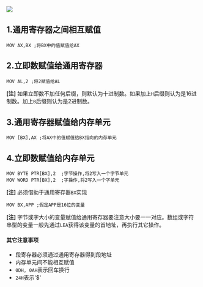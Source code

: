 ![](http://p40kjburh.bkt.clouddn.com/18-5-31/59599445.jpg)

## 1.通用寄存器之间相互赋值
````assembly
MOV AX,BX ;将BX中的值赋值给AX
````
## 2.立即数赋值给通用寄存器
````assembly
MOV AL,2 ;将2赋值给AL
````
**[注]** 如果立即数不加任何后缀，则默认为十进制数。如果加上`H`后缀则认为是16进制数。加上`B`后缀则认为是2进制数。
## 3.通用寄存器赋值给内存单元
````assembly
MOV [BX],AX ;将AX中的值赋值给BX指向的内存单元
````
## 4.立即数赋值给内存单元
````assembly
MOV BYTE PTR[BX],2  ;字节操作,将2写入一个字节单元
MOV WORD PTR[BX],2  ;字操作,将2写入一个字单元
````
**[注]** 必须借助于通用寄存器`BX`实现
````assembly
MOV BX,APP ;假定APP是16位的变量
````
**[注]** 字节或字大小的变量赋值给通用寄存器要注意大小要一一对应。数组或字符串型的变量一般先通过`LEA`获得该变量的首地址，再执行其它操作。
#### 其它注意事项
- 段寄存器必须通过通用寄存器得到段地址
- 内存单元间不能相互赋值
- `0DH, 0AH`表示回车换行
- `24H`表示'$'